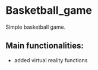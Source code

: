 # Basketball_game
Simple basketball game.

## Main functionalities:
* added virtual reality functions
